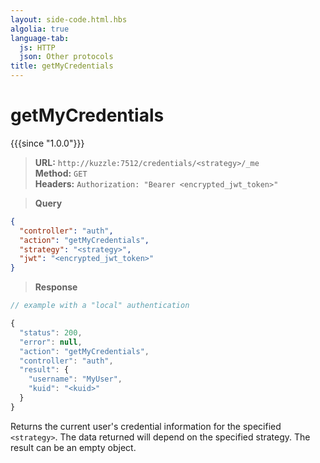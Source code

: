 ```yaml
---
layout: side-code.html.hbs
algolia: true
language-tab:
  js: HTTP
  json: Other protocols
title: getMyCredentials
---
```


# getMyCredentials

{{{since "1.0.0"}}}

<blockquote class="js">
<p>
<b>URL:</b> <code>http://kuzzle:7512/credentials/&lt;strategy&gt;/_me</code>  
<br><b>Method:</b> <code>GET</code>  
<br><b>Headers:</b> <code>Authorization: "Bearer &lt;encrypted_jwt_token&gt;"</code>
</p>
</blockquote>

<blockquote class="json">
<p>
<b>Query</b>
</p>
</blockquote>

```json
{
  "controller": "auth",
  "action": "getMyCredentials",
  "strategy": "<strategy>",
  "jwt": "<encrypted_jwt_token>"
}
```

>**Response**

```javascript
// example with a "local" authentication

{
  "status": 200,
  "error": null,
  "action": "getMyCredentials",
  "controller": "auth",
  "result": {
    "username": "MyUser",
    "kuid": "<kuid>"
  }
}
```

Returns the current user's credential information for the specified `<strategy>`. The data returned will depend on the specified strategy. The result can be an empty object.
